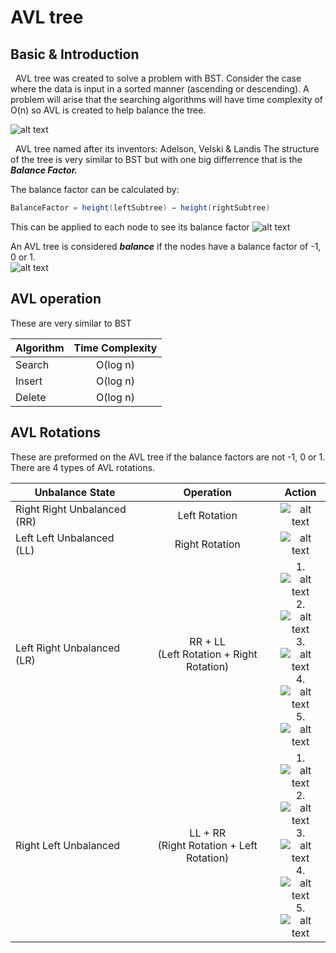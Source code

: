 # AVL tree
## Basic & Introduction
&nbsp;&nbsp;AVL tree was created to solve a problem with BST. Consider the case where the data is input in a sorted manner (ascending or descending). A problem will arise that the searching algorithms will have time complexity of O(n) so AVL is created to help balance the tree.

![alt text](https://www.tutorialspoint.com/data_structures_algorithms/images/unbalanced_bst.jpg)

&nbsp;&nbsp;AVL tree named after its inventors: Adelson, Velski & Landis
The structure of the tree is very similar to BST but with one big differrence that is the **_Balance Factor._**

The balance factor can be calculated by:
```java
BalanceFactor = height(leftSubtree) − height(rightSubtree)
```
This can be applied to each node to see its balance factor
![alt text](https://www.tutorialspoint.com/data_structures_algorithms/images/unbalanced_avl_trees.jpg)

An AVL tree is considered **_balance_** if the nodes have a balance factor of -1, 0 or 1.<br>
![alt text](https://static.javatpoint.com/ds/images/avl-tree.png)
## AVL operation
These are very similar to BST

| Algorithm        | Time Complexity |
| ------------- |:-------------:| 
| Search    | O(log n) | 
| Insert    | O(log n) |     
| Delete    | O(log n) |      

## AVL Rotations
These are preformed on the AVL tree if the balance factors are not -1, 0 or 1.
There are 4 types of AVL rotations.

| Unbalance State      | Operation | Action|
| ------------- |:-------------:|:-------------:| 
| Right Right Unbalanced (RR)| Left Rotation|![alt text](https://static.javatpoint.com/ds/images/avl-tree.jpg)|
| Left Left Unbalanced (LL)| Right Rotation|![alt text](https://static.javatpoint.com/ds/images/avl-tree2.jpg)|
| Left Right Unbalanced (LR)| RR + LL <br>(Left Rotation + Right Rotation)|1.<br> ![alt text](https://static.javatpoint.com/ds/images/avl-tree3.jpg)<br> 2.<br>![alt text](https://static.javatpoint.com/ds/images/avl-tree4.jpg)<br> 3.<br>![alt text](https://static.javatpoint.com/ds/images/avl-tree5.jpg)<br> 4.<br>![alt text](https://static.javatpoint.com/ds/images/avl-tree6.jpg) <br>5.<br>![alt text](https://static.javatpoint.com/ds/images/avl-tree7.jpg)|
|Right Left Unbalanced| LL + RR <br>(Right Rotation + Left Rotation)|1.<br> ![alt text](https://static.javatpoint.com/ds/images/avl-tree8.jpg)<br> 2.<br> ![alt text](https://static.javatpoint.com/ds/images/avl-tree9.jpg)<br> 3.<br> ![alt text](https://static.javatpoint.com/ds/images/avl-tree10.jpg)<br> 4.<br>![alt text](https://static.javatpoint.com/ds/images/avl-tree11.jpg)<br> 5.<br> ![alt text](https://static.javatpoint.com/ds/images/avl-tree12.jpg) |